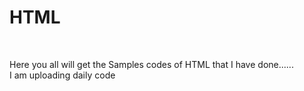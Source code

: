 <h1>HTML</h1>
<br>
<p>Here you all will get the Samples codes  of HTML that I have done......<br> I am uploading daily code</p>
